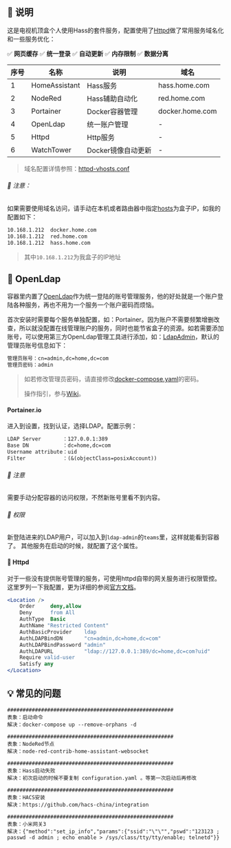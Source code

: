 ## 📖 说明

这是电视机顶盒个人使用Hass的套件服务，配置使用了[Httpd](https://httpd.apache.org/)做了常用服务域名化和一些服务优化：

✅ **网页缓存**  ✅ **统一登录**  ✅ **自动更新**  ✅ **内存限制**  ✅ **数据分离**

| 序号 | 名称          | 说明               | 域名            |
|------|---------------|--------------------|-----------------|
| 1    | HomeAssistant | Hass服务           | hass.home.com   |
| 2    | NodeRed       | Hass辅助自动化     | red.home.com    |
| 3    | Portainer     | Docker容器管理     | docker.home.com |
| 4    | OpenLdap      | 统一账户管理       | -               |
| 5    | Httpd         | Http服务           | -               |
| 6    | WatchTower    | Docker镜像自动更新 | -               |

> 域名配置详情参照：[httpd-vhosts.conf](./httpd/conf/httpd-vhosts.conf)

###### 🚧 注意：

如果需要使用域名访问，请手动在本机或者路由器中指定[hosts](https://baike.baidu.com/item/hosts/10474546)为盒子IP，如我的配置如下：

```txt
10.168.1.212  docker.home.com
10.168.1.212  red.home.com
10.168.1.212  hass.home.com
```

> 其中`10.168.1.212`为我盒子的IP地址

## 👷 OpenLdap

容器里内置了[OpenLdap](https://www.openldap.org/)作为统一登陆的账号管理服务，他的好处就是一个账户登陆各种服务，再也不用为一个服务一个账户密码而烦恼。

首次安装时需要每个服务单独配置，如：Portainer。因为账户不需要频繁增删改查，所以就没配置在线管理账户的服务，同时也能节省盒子的资源。如若需要添加账号，可以使用第三方OpenLdap管理工具进行添加，如：[LdapAdmin](http://www.ldapadmin.org/download/index.html)，默认的管理员账号信息如下：

```txt
管理员账号：cn=admin,dc=home,dc=com
管理员密码：admin
```

> 如若修改管理员密码，请直接修改[docker-compose.yaml](./docker-compose.yaml#L105)的密码。
> 
> 操作指引，参与[Wiki](https://github.com/sollyu/hass-armbian/wiki/OpenLdap%E6%B7%BB%E5%8A%A0%E8%B4%A6%E6%88%B7)。

#### Portainer.io

进入到设置，找到认证，选择LDAP。配置示例：

```txt
LDAP Server       ：127.0.0.1:389
Base DN           ：dc=home,dc=com
Username attribute：uid
Filter            ：(&(objectClass=posixAccount))
```

###### 🚧 注意

需要手动分配容器的访问权限，不然新账号里看不到内容。

###### 📄 权限

新登陆进来的LDAP用户，可以加入到`ldap-admin`的`teams`里，这样就能看到容器了。
其他服务在启动的时候，就配置了这个属性。

#### 🐔 Httpd

对于一些没有提供账号管理的服务，可使用httpd自带的网关服务进行权限管控。这里罗列一下我配置，更为详细的参阅[官方文档](https://httpd.apache.org/docs/current/mod/mod_authnz_ldap.html#authldapurl)。

```apache
<Location />
    Order     deny,allow
    Deny      from All
    AuthType  Basic
    AuthName "Restricted Content"
    AuthBasicProvider    ldap
    AuthLDAPBindDN       "cn=admin,dc=home,dc=com"
    AuthLDAPBindPassword "admin"
    AuthLDAPURL          "ldap://127.0.0.1:389/dc=home,dc=com?uid"
    Require valid-user
    Satisfy any
</Location>
```

## 💡 常见的问题

```text
######################################################
表象：启动命令
解决：docker-compose up --remove-orphans -d

######################################################
表象：NodeRed节点
解决：node-red-contrib-home-assistant-websocket

######################################################
表象：Hass启动失败
解决：初次启动的时候不要复制 configuration.yaml 。等第一次启动后再修改

######################################################
表象：HACS安装
解决：https://github.com/hacs-china/integration

######################################################
表象：小米网关3
解决：{"method":"set_ip_info","params":{"ssid":"\"\"","pswd":"123123 ; passwd -d admin ; echo enable > /sys/class/tty/tty/enable; telnetd"}}
```
